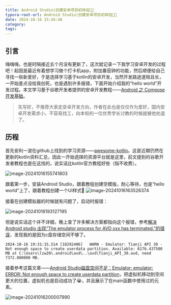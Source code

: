 ```yaml
---
title: Android Studio|创建安卓项目初体验😶‍🌫️
typora-root-url: Android Studio|创建安卓项目初体验😶‍🌫️
date: 2024-10-16 15:44:48
category:
tags:
---
```


## 引言

嗨嗨嗨，也是时隔接近五个月没有更新了，这次就记录一下我学习安卓开发的过程吧！起因是最近有着想学习做个打卡机app，附加番茄钟的功能，然后顺便给自己寻找一些新爱好，于是选择学习基于kotlin的安卓开发，当然开发路途道阻且长，一开始差点没给我创死，也是遇到许多报错，下面开始介绍我的“hello world”开发过程。本文学习基于谷歌开发者提供的安卓开发教程——[Android 之 Compose 开发基础](https://developer.android.com/courses/android-basics-compose/course?hl=zh-cn)。

> 先写好，不推荐大家走安卓开发方向，作者在此也是仅仅作为爱好，国内安卓开发需求小，不容易找工，向本校的一位优秀学长讨教的时候就被他劝退了。

## 历程

首先安利一波在github上找到的学习资源——[awesome-kotlin](https://github.com/Heapy/awesome-kotlin)。这是近期仍然在更新的kotlin资料汇总，因此一开始选择的资源平台就是这里，前文提到的谷歌开发者教程也是在这找的，说实话比kotlin官方教程好些（指不收费）。

![image-20241016155741803](/../Android-Studio-创建安卓项目初体验😶‍🌫️/image-20241016155741803.png)

跟着第一步，安装Android Studio，跟着教程创建空模版，耐心等待，也是“hello world”上了，跟着教程创建一个UI样式🤪
![image-20241016163526374](/../Android-Studio-创建项目初体验😶‍🌫️/image-20241016163526374.png)

接着在创建模拟器的时候就有问题了，启动时报错：

![image-20241016193127195](/../Android-Studio-创建项目初体验😶‍🌫️/image-20241016193127195.png)

但是说实话这个并不详细，晚上查了许多解决方案都指向这个报错，参考[解决 Android studio 出现“The emulator process for AVD xxx has terminated.”的错误](https://www.jianshu.com/p/fc278242453c)，发现我的是因为c盘存储空间不够了。

```
2024-10-16 19:31:15,514 [18292406]   WARN - Emulator: Tianji API 30 - Not enough space to create userdata partition. Available: 6176.437500 MB at C:\Users\lzw20\.android\avd\..\avd\Tianji_API_30.avd, need 7372.800000 MB.
```

接着参考这篇文章——[Android Studio磁盘空间不足：Emulator: emulator: ERROR: Not enough space to create userdata partition](https://blog.csdn.net/weixin_45410882/article/details/106218813)，把虚拟机移动到空间更大的位置，虚拟机也是启动成功了😭，并且展示了在main函数中使用过的元素。

![image-20241016200007990](/../Android-Studio-创建项目初体验😶‍🌫️/image-20241016200007990.png)
